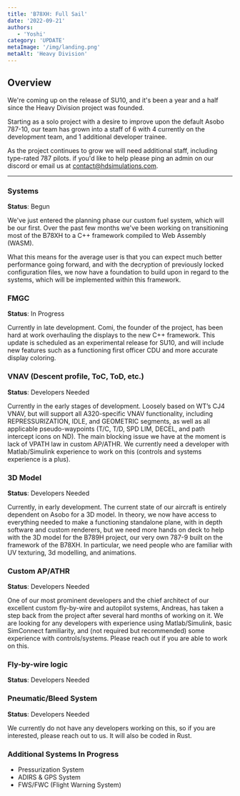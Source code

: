 ```yaml
---
title: 'B78XH: Full Sail'
date: '2022-09-21'
authors:
   - 'Yoshi'
category: 'UPDATE'
metaImage: '/img/landing.png'
metaAlt: 'Heavy Division'
---
```


## Overview

We're coming up on the release of SU10, and it's been a year and a half since the Heavy Division project was founded.

Starting as a solo project with a desire to improve upon the default Asobo 787-10, our team has grown into a staff of 6 with 4 currently on the development team, and 1 additional developer trainee.

As the project continues to grow we will need additional staff, including type-rated 787 pilots. if you'd like to help please ping an admin on our discord or email us at contact@hdsimulations.com.

---

### Systems

**Status**: Begun

We've just entered the planning phase our custom fuel system, which will be our first. Over the past few months we've been working on transitioning most of the B78XH to a C++ framework compiled to Web Assembly (WASM).

What this means for the average user is that you can expect much better performance going forward, and with the decryption of previously locked configuration files, we now have a foundation to build upon in regard to the systems, which will be implemented within this framework.

### FMGC

**Status**: In Progress

Currently in late development. Comi, the founder of the project, has been hard at work overhauling the displays to the new C++ framework. This update is scheduled as an experimental release for SU10, and will include new features such as a functioning first officer CDU and more accurate display coloring.

### VNAV (Descent profile, ToC, ToD, etc.)

**Status**: Developers Needed

Currently in the early stages of development. Loosely based on WT’s CJ4 VNAV, but will support all A320-specific VNAV functionality, including REPRESSURIZATION, IDLE, and GEOMETRIC segments, as well as all applicable pseudo-waypoints (T/C, T/D, SPD LIM, DECEL, and path intercept icons on ND). The main blocking issue we have at the moment is lack of VPATH law in custom AP/ATHR. We currently need a developer with Matlab/Simulink experience to work on this (controls and systems experience is a plus).


### 3D Model

**Status**: Developers Needed

Currently, in early development. The current state of our aircraft is entirely dependent on Asobo for a 3D model. In theory, we now have access to everything needed to make a functioning standalone plane, with in depth software and custom renderers, but we need 
more hands on deck to help with the 3D model for the B789H project, our very own 787-9 built on the framework of the B78XH. In particular, we need people who are familiar with UV texturing, 3d modelling, and animations. 

### Custom AP/ATHR

**Status**: Developers Needed

One of our most prominent developers and the chief architect of our excellent custom fly-by-wire and autopilot systems, Andreas, has taken a step back from the project after several hard months of working on it. We are looking for any developers with experience using Matlab/Simulink, basic SimConnect familiarity, and (not required but recommended) some experience with controls/systems. Please reach out if you are able to work on this.

### Fly-by-wire logic

**Status**: Developers Needed

### Pneumatic/Bleed System

**Status**: Developers Needed

We currently do not have any developers working on this, so if you are interested, please reach out to us. It will also be coded in Rust.

### Additional Systems In Progress

- Pressurization System
- ADIRS & GPS System
- FWS/FWC (Flight Warning System)

